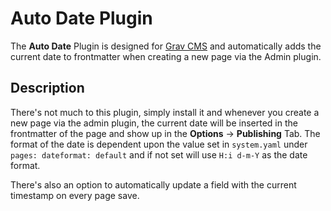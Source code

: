 # Auto Date Plugin

The **Auto Date** Plugin is designed for [Grav CMS](https://github.com/getgrav/grav) and automatically adds the current date to frontmatter when creating a new page via the Admin plugin. 

## Description

There's not much to this plugin, simply install it and whenever you create a new page via the admin plugin, the current date will be inserted in the frontmatter of the page and show up in the **Options** -> **Publishing** Tab.  The format of the date is dependent upon the value set in `system.yaml` under `pages: dateformat: default` and if not set will use `H:i d-m-Y` as the date format.

There's also an option to automatically update a field with the current timestamp on every page save.
